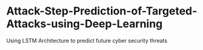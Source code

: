 # Attack-Step-Prediction-of-Targeted-Attacks-using-Deep-Learning
Using LSTM Architecture to predict future cyber security threats
